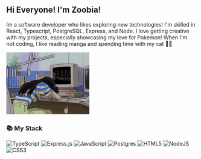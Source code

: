 ## Hi Everyone! I'm Zoobia!

Im a software developer who likes exploring new technologies! I'm skilled in React, Typescript, PostgreSQL, Express, and Node. I love getting creative with my projects, especially showcasing my love for Pokemon! When I'm not coding, I like reading manga and spending time with my cat 🐾😻

![](tis100-sad.gif)

### 📚 My Stack 
![TypeScript](https://img.shields.io/badge/typescript-%23007ACC.svg?style=for-the-badge&logo=typescript&logoColor=white) ![Express.js](https://img.shields.io/badge/express.js-%23404d59.svg?style=for-the-badge&logo=express&logoColor=%2361DAFB) ![JavaScript](https://img.shields.io/badge/javascript-%23323330.svg?style=for-the-badge&logo=javascript&logoColor=%23F7DF1E) ![Postgres](https://img.shields.io/badge/postgres-%23316192.svg?style=for-the-badge&logo=postgresql&logoColor=white) ![HTML5](https://img.shields.io/badge/html5-%23E34F26.svg?style=for-the-badge&logo=html5&logoColor=white) ![NodeJS](https://img.shields.io/badge/node.js-6DA55F?style=for-the-badge&logo=node.js&logoColor=white) ![CSS3](https://img.shields.io/badge/css3-%231572B6.svg?style=for-the-badge&logo=css3&logoColor=white)


<!---
zoobiasyyed/zoobiasyyed is a ✨ special ✨ repository because its `README.md` (this file) appears on your GitHub profile.
You can click the Preview link to take a look at your changes.
--->
